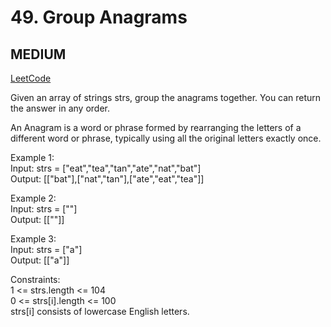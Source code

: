 # 49. Group Anagrams

## MEDIUM

[LeetCode](https://leetcode.cn/problems/group-anagrams/)

Given an array of strings strs, group the anagrams together. You can return the answer in any order.

An Anagram is a word or phrase formed by rearranging the letters of a different word or phrase, typically using all the original letters exactly once.

 

Example 1:\
Input: strs = ["eat","tea","tan","ate","nat","bat"]\
Output: [["bat"],["nat","tan"],["ate","eat","tea"]]

Example 2:\
Input: strs = [""]\
Output: [[""]]

Example 3:\
Input: strs = ["a"]\
Output: [["a"]]
 

Constraints:\
1 <= strs.length <= 104\
0 <= strs[i].length <= 100\
strs[i] consists of lowercase English letters.
